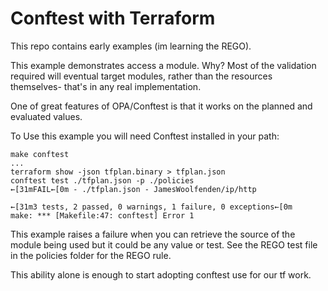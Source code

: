 # Conftest with Terraform

This repo contains early examples (im learning the REGO).

This example demonstrates access a module. Why?
Most of the validation required will eventual target modules, rather than the resources themselves- that's in any real implementation.

One of great features of OPA/Conftest is that it works on the planned and evaluated values.

To Use this example you will need Conftest installed in your path:

```conftest
make conftest
...
terraform show -json tfplan.binary > tfplan.json
conftest test ./tfplan.json -p ./policies
←[31mFAIL←[0m - ./tfplan.json - JamesWoolfenden/ip/http

←[31m3 tests, 2 passed, 0 warnings, 1 failure, 0 exceptions←[0m
make: *** [Makefile:47: conftest] Error 1

```

This example raises a failure when you can retrieve the source of the module being used but it could be any value or test.
See the REGO test file in the policies folder for the REGO rule.

This ability alone is enough to start adopting conftest use for our tf work.
